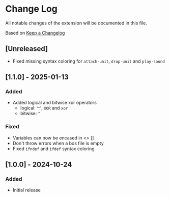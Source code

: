 # Change Log

All notable changes of the extension will be documented in this file.

Based on [Keep a Changelog](http://keepachangelog.com/)

## [Unreleased]

- Fixed missing syntax coloring for `attach-unit`, `drop-unit` and `play-sound`

## [1.1.0] - 2025-01-13

### Added

- Added logical and bitwise xor operators
    - logical: `^^`, `XOR` and `xor`
    - bitwise: `^`

### Fixed

- Variables can now be encased in <> []
- Don't throw errors when a bos file is empty
- Fixed `ifndef` and `ifdef` syntax coloring

## [1.0.0] - 2024-10-24

### Added

- Initial release